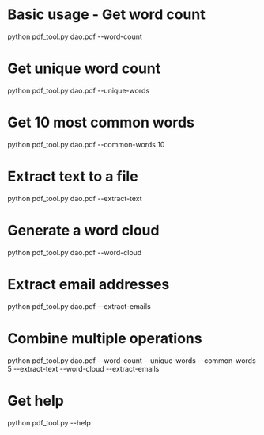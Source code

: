 # Basic usage - Get word count
python pdf_tool.py dao.pdf --word-count

# Get unique word count
python pdf_tool.py dao.pdf --unique-words

# Get 10 most common words
python pdf_tool.py dao.pdf --common-words 10

# Extract text to a file
python pdf_tool.py dao.pdf --extract-text

# Generate a word cloud
python pdf_tool.py dao.pdf --word-cloud

# Extract email addresses
python pdf_tool.py dao.pdf --extract-emails

# Combine multiple operations
python pdf_tool.py dao.pdf --word-count --unique-words --common-words 5 --extract-text --word-cloud --extract-emails

# Get help
python pdf_tool.py --help